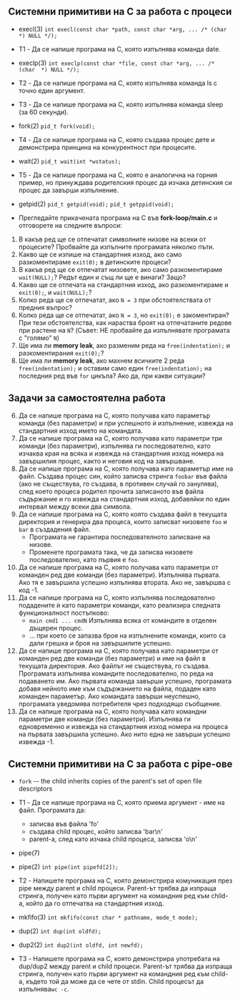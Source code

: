 ## Cистемни примитиви на C за работа с процеси

* execl(3) `int execl(const char *path, const char *arg, ... /* (char  *) NULL */);`

* T1 - Да се напише програма на C, която изпълнява команда date.

* execlp(3) `int execlp(const char *file, const char *arg, ... /* (char  *) NULL */);`

* T2 - Да се напише програма на C, която изпълнява команда ls с точно един аргумент.
* T3 - Да се напише програма на C, която изпълнява команда sleep (за 60 секунди).

* fork(2) `pid_t fork(void);`
* T4 - Да се напише програма на C, която създава процес дете и демонстрира принцина на конкурентност при процесите.

* wait(2) `pid_t wait(int *wstatus);`
* T5 - Да се напише програма на C, която е аналогична на горния пример, но принуждава родителския процес да изчака детинския си процес да завърши изпълнение.

* getpid(2) `pid_t getpid(void);` `pid_t getppid(void);`

* Прегледайте прикачената програма на C във **fork-loop/main.c** и отговорете на следните въпроси:
1) В какъв ред ще се отпечатат символните низове на всеки от процесите? Пробвайте да изпълните програмата няколко пъти.
2) Какво ще се изпише на стандартния изход, ако само разкоментираме `exit(0);` в детинските процеси?
3) В какъв ред ще се отпечатат низовете, ако само разкоментираме `wait(NULL);`? Редът един и същ ли ще е винаги? Защо?
4) Какво ще се отпечата на стандартния изход, ако разкоментираме и `exit(0);`, и `wait(NULL);`?
5) Колко реда ще се отпечатат, ако `N = 3` при обстоятелствата от предния въпрос?
6) Колко реда ще се отпечатат, ако `N = 3`, но `exit(0);` е закоментиран? При тези обстоятелства, как нараства броят на отпечатаните редове при растене на `N`? (Съвет: НЕ пробвайте да изпълнявате програмата с "голямо" `N`)
7) Ще има ли **memory leak**, ако разменим реда на `free(indentation);` и разкоментирания `exit(0);`?
8) Ще има ли **memory leak**, ако махнем всичките 2 реда `free(indentation);` и оставим само един `free(indentation);` на последния ред във `for` цикъла? Ако да, при какви ситуации?

## Задачи за самостоятелна работа

6. Да се напише програма на С, която получава като параметър команда (без параметри) и при успешното ѝ изпълнение, извежда на стандартния изход името на командата.
7. Да се напише програма на С, която получава като параметри три команди (без параметри), изпълнява ги последователно, като изчаква края на всяка и извежда на стандартния изход номера на завършилия процес, както и неговия код на завършване.
8. Да се напише програма на С, която получава като параметър име на файл. Създава процес син, който записва стринга `foobar` във файла (ако не съществува, го създава, в противен случай го занулява), след което процеса родител прочита записаното във файла съдържание и го извежда на стандартния изход, добавяйки по един интервал между всеки два символа.
9. Да се напише програма на C, която която създава файл в текущата директория и генерира два процесa, които записват низовете `foo` и `bar` в създадения файл.
	* Програмата не гарантира последователното записване на низове.
	* Променете програмата така, че да записва низовете последователно, като първия е `foo`.
10. Да се напише програма на C, която получава като параметри от команден ред две команди (без параметри). Изпълнява първата. Ако тя е завършила успешно изпълнява втората. Ако не, завършва с код -1.
11. Да се напише програма на C, която изпълнява последователно подадените ѝ като параметри команди, като реализира следната функционалност постъпково:
	* `main cmd1 ... cmdN` Изпълнява всяка от командите в отделен дъщерен процес.
	* ... при което се запазва броя на изпълнените команди, които са дали грешка и броя на завършилите успешно.
12. Да се напише програма на C, която получава като параметри от команден ред две команди (без параметри) и име на файл в текущата директория. Ако файлът не съществува, го създава. Програмата изпълнява командите последователно, по реда на подаването им. Ако първата команда завърши успешно, програмата добавя нейното име към съдържанието на файла, подаден като команден параметър. Ако командата завърши неуспешно, програмата уведомява потребителя чрез подходящо съобщение.
13. Да се напише програма на C, която получава като командни параметри две команди (без параметри). Изпълнява ги едновременно и извежда на стандартния изход номера на процеса на първата завършила успешно. Ако нито една не завърши успешно извежда -1.

## Системни примитиви на C за работа с pipe-ове

* `fork` -- the child inherits copies of the parent's set of open file descriptors
* T1 - Да се напише програма на C, която приема аргумент - име на файл. Програмата да:
	* записва във файла 'fo'
	* създава child процес, който записва 'bar\n'
	* parent-а, след като изчака child процеса, записва 'o\n'
* pipe(7)
* pipe(2) `int pipe(int pipefd[2]);`

* T2 - Напишете програма на C, която демонстрира комуникация през pipe между parent и child процеси. Parent-ът трябва да изпраща стринга, получен като първи аргумент на командния ред към child-а, който да го отпечатва на стандартния изход.

* mkfifo(3) `int mkfifo(const char * pathname, mode_t mode);`
* dup(2) `int dup(int oldfd);`
* dup2(2) `int dup2(int oldfd, int newfd);`

* T3 - Напишете програма на C, която демонстрира употребата на dup/dup2 между parent и child процеси. Parent-ът трябва да изпраща стринга, получен като първи аргумент на командния ред към child-а, където той да може да се чете от stdin. Child процесът да изпълнява`wc -c`.
